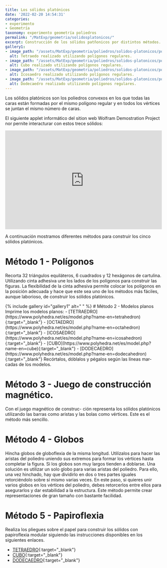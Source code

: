 ```yaml
---
title: Los sólidos platónicos
date: '2022-02-20 14:54:31'
categories:
- experimento
- Geometría
taxonomy: experimento geometría poliedros
permalink: "/MatExp/geometria/solidosplatonicos/"
excerpt: Construcción de los sólidos patñonicos por distintos métodos.
gallery1:
- image_path: "/assets/MatExp/geometria/poliedros/solidos-platonicos/poligonos/tetraedro.png"
  alt: Tetraedo realizado utilizando polígonos regulares.
- image_path: "/assets/MatExp/geometria/poliedros/solidos-platonicos/poligonos/cubo.png"
  alt: Cubo realizado utilizando polígonos regulares.
- image_path: "/assets/MatExp/geometria/poliedros/solidos-platonicos/poligonos/icosaedro.png"
  alt: Icosaedro realizado utilizando polígonos regulares.
- image_path: "/assets/MatExp/geometria/poliedros/solidos-platonicos/poligonos/dodecaedro.png"
  alt: Dodecaedro realizado utilizando polígonos regulares.
---
```


Los sólidos platónicos son los poliedros convexos en los que todas las caras están formadas por el mismo polígono regular y en todos los vértices se juntan el mismo número de caras.

El siguiente applet informático del sition web Wolfram Demostration Project nor pernite interacturar con estos trece sólidos:

<style type="text/css">
    .frame-container {
        position: relative;
	       padding-bottom: 56.25%;
        padding-top: 35px;
        height: 0;
        overflow: hidden;
    }
    .frame-container iframe {
        position: absolute;
        top:0;
        left: 0;
				margin: auto;
        width: 100%;
        height: 100%;
    }
    </style>

<div class="frame-container">
<iframe scrolling="no" frameborder="0" src="https://www.wolframcloud.com/obj/demonstrations/Published/PlatonicSolids?_view=EMBED" style="border:0;"></iframe></div>


A continuación mostramos diferentes métodos para construir los cinco sólidos platónicos.

# Método 1 - Polígonos
Recorta 32 triángulos equiláteros, 6 cuadrados y 12 hexágonos de cartulina. Utilizando cinta adhesiva une los lados de los polígonos para construir las figuras. La flexibilidad de la cinta adhesiva permite colocar los polígonos en la posición adecuada y hace que este sea uno de los métodos más fáciles, aunque laborioso, de construir los sólidos platónicos.

<div class="text-center">
</div>
	{% include gallery id="gallery1"  alt=" " %}
# Método 2 - Modelos planos
Imprime los modelos planos:
- [TETRAEDRO](https://www.polyhedra.net/es/model.php?name-en=tetrahedron){:target="_blank"}
- [OCTAEDRO](https://www.polyhedra.net/es/model.php?name-en=octahedron){:target="_blank"}
- [ICOSAEDRO](https://www.polyhedra.net/es/model.php?name-en=icosahedron){:target="_blank"}
- [CUBO](https://www.polyhedra.net/es/model.php?name-en=cube){:target="_blank"}
- [DODECAEDRO](https://www.polyhedra.net/es/model.php?name-en=dodecahedron){:target="_blank"}
 Recórtalos, dóblalos y pégalos según las líneas mar- cadas de los modelos.
 
 
# Método 3 - Juego de construcción magnético.
Con el juego magnético de construc- ción representa los sólidos platónicos utilizando las barras como aristas y las bolas como vértices. Este es el método más sencillo.

# Método 4 - Globos
Hincha globos de globoflexia de la misma longitud. Utilízalos para hacer las aristas del poliedro uniendo sus extremos para formar los vértices hasta completar la figura. Si los globos son muy largos tienden a doblarse. Una solución es utilizar un solo globo para varias aristas del poliedro. Para ello, una vez hinchado, hay que dividirlo en dos o tres partes iguales retorciéndolo sobre sí mismo varias veces. En este paso, si quieres unir varios globos en los vértices del poliedro, debes retorcerlos entre ellos para asegurarlos y dar estabilidad a la estructura. Este método permite crear representaciones de gran tamaño con bastante facilidad.

# Método 5 - Papiroflexia
Realiza los pliegues sobre el papel para construir los sólidos con papiroflexia modular siguiendo las instrucciones disponibles en los siguientes enlaces.
- [TETRAEDRO](https://static.mathigon.org/origami/tetrahedron.pdf){:target="_blank"}
- [CUBO](https://static.mathigon.org/origami/cube.pdf){:target="_blank"}
- [DODECAEDRO](https://static.mathigon.org/origami/dodecahedron-easy.pdf){:target="_blank"}
